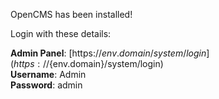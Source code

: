 OpenCMS has been installed!

Login with these details:

**Admin Panel**: [https://${env.domain}/system/login](https://${env.domain}/system/login)  
**Username**: Admin  
**Password**: admin